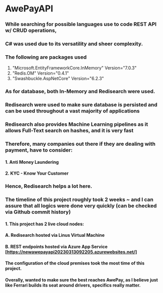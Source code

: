 # AwePayAPI

### While searching for possible languages use to code REST API w/ CRUD operations,
### C# was used due to its versatility and sheer complexity.

### The following are packages used
1. "Microsoft.EntityFrameworkCore.InMemory" Version="7.0.3"
2. "Redis.OM" Version="0.4.1"
3. "Swashbuckle.AspNetCore" Version="6.2.3"

### As for database, both In-Memory and Redisearch were used.

### Redisearch were used to make sure database is persisted and can be used throughout a vast majority of applications
### Redisearch also provides Machine Learning pipelines as it allows Full-Text search on hashes, and it is very fast
### Therefore, many companies out there if they are dealing with payment, have to consider:
#### 1. Anti Money Laundering
#### 2. KYC - Know Your Customer
### Hence, Redisearch helps a lot here.

### The timeline of this project roughly took 2 weeks ~ and I can assure that all logics were done very quickly (can be checked via Github commit history)
#### 1. This project has 2 live cloud nodes:
#### A. Redisearch hosted via Linus Virtual Machine
#### B. REST endpoints hosted via Azure App Service [https://newawepayapi20230313092205.azurewebsites.net/]

#### The configuration of the cloud premises took the most time of this project.
#### Overally, wanted to make sure the best reaches AwePay, as I believe just like Ferrari builds its seat around drivers, specifics really matter.
